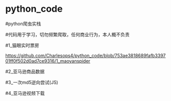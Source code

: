 # python_code

#python爬虫实栈

#代码用于学习，切勿频繁爬取，任何商业行为，本人概不负责

#1_猫眼实时票房

https://github.com/Charlesops4/python_code/blob/753ae3818689fafb339701ff0f502d0ad7ce9316/1_maoyanspider

#2_亚马逊商品数据

#3_一次md5逆向尝试(JS)

#4_亚马逊视频下载

